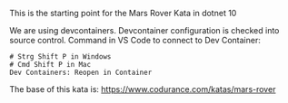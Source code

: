 This is the starting point for the Mars Rover Kata in dotnet 10

We are using devcontainers.
Devcontainer configuration is checked into source control.
Command in VS Code to connect to Dev Container: 
```
# Strg Shift P in Windows
# Cmd Shift P in Mac
Dev Containers: Reopen in Container
```

The base of this kata is: https://www.codurance.com/katas/mars-rover

